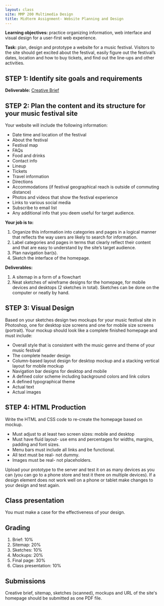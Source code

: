 ```yaml
---
layout: class
site: MMP 200 Multimedia Design
title: Midterm Assignment- Website Planning and Design
---
```


**Learning objectives:** practice organizing information, web interface and visual design for a user-first web experience.

**Task:** plan, design and prototype a website for a music festival. Visitors to the site should get excited about the festival, easily figure out the festival’s dates, location and how to buy tickets, and find out the line-ups and other activities.

**STEP 1: Identify site goals and requirements**
------------------------------------------------
**Deliverable:** [Creative Brief](festival-brief.md)


**STEP 2: Plan the content and its structure for your music festival site**
--------------------------------------

Your website will include the following information:
- Date time and location of the festival
- About the festival
- Festival map
- FAQs
- Food and drinks
- Contact info
- Lineup
- Tickets
- Travel information
- Directions
- Accommodations (if festival geographical reach is outside of commuting distance)
- Photos and videos that show the festival experience
- Links to various social media
- Subscribe to email list
- Any additional info that you deem useful for target audience.

**Your job is to:**
1. Organize this information into categories and pages in a logical manner that reflects the way users are likely to search for information.
2. Label categories and pages in terms that clearly reflect their content and that are easy to understand by the site’s target audience.
3. Plan navigation bar(s).
4. Sketch the interface of the homepage.

**Deliverables:**
1. A sitemap in a form of a flowchart
2. Neat sketches of wireframe designs for the homepage, for mobile devices and desktops (2 sketches in total). Sketches can be done on the computer or neatly by hand.

**STEP 3: Visual Design**
--------------------------------------

Based on your sketches design two mockups for your music festival site in Photoshop, one for desktop size screens and one for mobile size screens (portrait). Your mockup should look like a complete finished homepage and must include:
- Overall style that is consistent with the music genre and theme of your music festival
- The complete header design
- Column-based layout design for desktop mockup and a stacking vertical layout for mobile mockup
- Navigation bar designs for desktop and mobile
- A defined color scheme including background colors and link colors
- A defined typographical theme
- Actual text
- Actual images


**STEP 4: HTML Production**
--------------------------------

Write the HTML and CSS code to re-create the homepage based on mockup.
- Must adjust to at least two screen sizes: mobile and desktop
- Must have fluid layout- use ems and percentages for widths, margins, padding and font sizes.
- Menu bars must include all links and be functional.
- All text must be real- not dummy. 
- Images must be real- not placeholders.

Upload your prototype to the server and test it on as many devices as you can (you can go to a phone store and test it there on multiple devices). If a design element does not work well on a phone or tablet make changes to your design and test again.


**Class presentation** 
--------------------------------

You must make a case for the effectiveness of your design.

**Grading**
---
1.	Brief: 10%
2.	Sitemap: 20%
3.	Sketches: 10%
4.	Mockups: 20%
5.	Final page: 30%
6.	Class presentation: 10%

**Submissions**
---
Creative brief, sitemap, sketches (scanned), mockups and URL of the site's homepage should be submitted as one PDF file.
